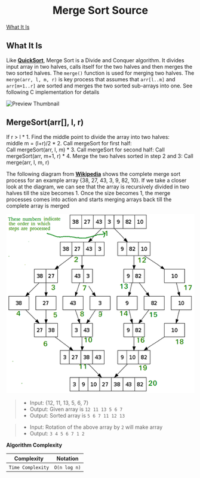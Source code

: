 <h1 align="center">Merge Sort Source</h1>

[What It Is](#what-it-is)

## What It Is

Like **[QuickSort](https://github.com/Dentrax/Data-Structures-with-Go/tree/master/quick-sort)**, Merge Sort is a Divide and Conquer algorithm. It divides input array in two halves, calls itself for the two halves and then merges the two sorted halves. The `merge()` function is used for merging two halves. The `merge(arr, l, m, r)` is key process that assumes that `arr[l..m]` and `arr[m+1..r]` are sorted and merges the two sorted sub-arrays into one. See following C implementation for details

![Preview Thumbnail](https://upload.wikimedia.org/wikipedia/commons/c/cc/Merge-sort-example-300px.gif)

MergeSort(arr[], l,  r)
--------------------------

If r > l
     * 1. Find the middle point to divide the array into two halves:  
             middle m = (l+r)/2
     * 2. Call mergeSort for first half:   
             Call mergeSort(arr, l, m)
     * 3. Call mergeSort for second half:
             Call mergeSort(arr, m+1, r)
     * 4. Merge the two halves sorted in step 2 and 3:
             Call merge(arr, l, m, r)


The following diagram from **[Wikipedia](https://en.wikipedia.org/wiki/File:Merge_sort_algorithm_diagram.svg)** shows the complete merge sort process for an example array {38, 27, 43, 3, 9, 82, 10}. If we take a closer look at the diagram, we can see that the array is recursively divided in two halves till the size becomes 1. Once the size becomes 1, the merge processes comes into action and starts merging arrays back till the complete array is merged

![Preview Thumbnail](https://raw.githubusercontent.com/Dentrax/Data-Structures-with-Go/master/merge-sort/resources/merge-sort.png)

> * Input: {12, 11, 13, 5, 6, 7}
> * Output: Given array is `12 11 13 5 6 7`
> * Output: Sorted array is `5 6 7 11 12 13`

> * Input: Rotation of the above array by `2` will make array
> * Output: `3 4 5 6 7 1 2`


**Algorithm Complexity**

| Complexity		| Notation     |
| ----------------- |:------------:|
| `Time Complexity`	| `O(n log n)` |
